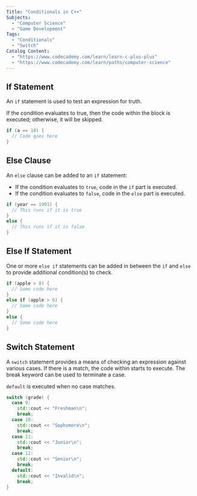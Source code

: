 ```yaml
---
Title: "Conditionals in C++"
Subjects:
  - "Computer Science"
  - "Game Development"
Tags: 
  - "Conditionals"
  - "Switch"
Catalog Content:
  - "https://www.codecademy.com/learn/learn-c-plus-plus"
  - "https://www.codecademy.com/learn/paths/computer-science"
---
```


## If Statement

An `if` statement is used to test an expression for truth.

If the condition evaluates to true, then the code within the block is executed; otherwise, it will be skipped.

```cpp
if (a == 10) {
  // Code goes here
}
```

## Else Clause

An `else` clause can be added to an `if` statement:

- If the condition evaluates to `true`, code in the `if` part is executed.
- If the condition evaluates to `false`, code in the `else` part is executed.

```cpp
if (year == 1991) {
  // This runs if it is true
}
else {
  // This runs if it is false
}
```

## Else If Statement

One or more `else if` statements can be added in between the `if` and `else` to provide additional condition(s) to check.

```cpp
if (apple > 8) {
  // Some code here
}
else if (apple > 6) {
  // Some code here
}
else {
  // Some code here
}
```

## Switch Statement

A `switch` statement provides a means of checking an expression against various cases. If there is a match, the code within starts to execute. The break keyword can be used to terminate a case.

`default` is executed when no case matches.

```cpp
switch (grade) {
  case 9:
    std::cout << "Freshman\n";
    break;
  case 10:
    std::cout << "Sophomore\n";
    break;
  case 11:
    std::cout << "Junior\n";
    break;
  case 12:
    std::cout << "Senior\n";
    break;
  default:
    std::cout << "Invalid\n";
    break;
}
```